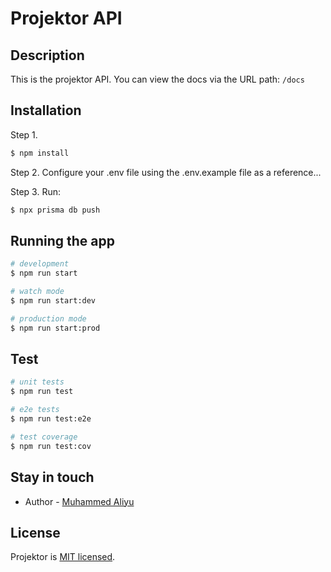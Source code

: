 # Projektor API

## Description
This is the projektor API. You can view the docs via the URL path: ```/docs```

## Installation

Step 1. 
```bash
$ npm install
```

Step 2. Configure your .env file using the .env.example file as a reference...

Step 3. Run:
```bash
$ npx prisma db push
```

## Running the app

```bash
# development
$ npm run start

# watch mode
$ npm run start:dev

# production mode
$ npm run start:prod
```

## Test

```bash
# unit tests
$ npm run test

# e2e tests
$ npm run test:e2e

# test coverage
$ npm run test:cov
```

## Stay in touch

- Author - [Muhammed Aliyu](https://github.com/phalcorine)

## License

Projektor is [MIT licensed](LICENSE).
